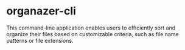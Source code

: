# organazer-cli
This command-line application enables users to efficiently sort and organize their files based on customizable criteria, such as file name patterns or file extensions.
